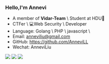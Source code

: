 ### Hello,I'm Annevi

- A member of  **Vidar-Team** \  Student at HDU🏫
- CTFer \ 💻Web Security \ Developer 
- Language: Golang \ PHP \ javascript \
- Email: anneviliu@gmail.com
- GitHub: https://github.com/AnneviLL
- Wechat: AnneviLiu

<img algin="left" src="https://github-readme-stats.vercel.app/api/top-langs/?username=AnneviLL&layout=compact&theme=onedark&hide=html"/>
<img src="https://github-readme-stats.vercel.app/api/wakatime?username=Annevi&theme=onedark"/>
<img src="https://profile-counter.glitch.me/AnneviLL/count.svg"/>
